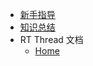 <!-- _navbar.md -->


- [新手指导](/README.md)
- [知识总结](/docs/mylearning/README.md)
- RT Thread 文档
	- [Home](/rt-thread-version/rt-thread-standard/README.md)